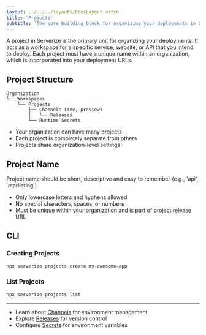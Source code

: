 ```yaml
---
layout: ../../../layouts/DocsLayout.astro
title: 'Projects'
subtitle: 'The core building block for organizing your deployments in Serverize'
---
```


A project in Serverize is the primary unit for organizing your deployments. It acts as a workspace for a specific service, website, or API that you intend to deploy. Each project must have a unique name within an organization, which is incorporated into your deployment URLs.

## Project Structure

```
Organization
└── Workspaces
    └── Projects
        ├── Channels (dev, preview)
        │   └── Releases
        └── Runtime Secrets
```

- Your organization can have many projects
- Each project is completely separate from others
- Projects share organization-level settings

## Project Name

Project name should be short, descriptive and easy to remember (e.g., 'api', 'marketing')

- Only lowercase letters and hyphens allowed
- No special characters, spaces, or numbers
- Must be unique within your organization and is part of project [release](./releases.md) URL

## CLI

### Creating Projects

```sh frame=none
npx serverize projects create my-awesome-app
```

### List Projects

```sh frame=none
npx serverize projects list
```

---

- Learn about [Channels](./channels) for environment management
- Explore [Releases](./releases) for version control
- Configure [Secrets](./secrets) for environment variables
